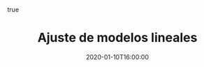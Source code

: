 ---
title: 'Ajuste de modelos lineales'
#event: Infomath - Seminar on computer tools for mathematician
#event_url: 'https://infomath.gitlab.io'

#location: 'Laboratoire Jacques-Louis Lions, Sorbonne Université, Paris, France'

abstract: ''
summary: Small introduction to git where I try to convince you that you should use it.

# Talk start and end times.
#   End time can optionally be hidden by prefixing the line with `#`.
date: "2020-01-10T16:00:00"
date_end: ""
#all_day: true

# Schedule page publish date (NOT talk date).
publishDate: "2019-01-10T16:00:00"

authors: [francisco mora]
#tags:
#  - git
#links: null
#categories: 
#  - other


featured: true
#projects:
#  - computer tools

url_pdf: ''
#url_slides: 'https://pierremarchand20.github.io/slides/2019_01_10_infomath_git'
url_video: ''
url_code: ''
math: true
image:
  caption: ''
  focal_point: Smart
---